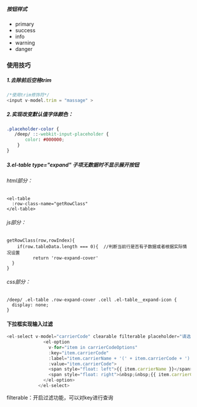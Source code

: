 ##### 按钮样式
- primary
- success
- info
- warning
- danger

### 使用技巧
##### 1.去除前后空格trim

```js
/*使用trim修饰符*/
<input v-model.trim = "massage" >
```
    
##### 2.实现改变默认值字体颜色：

```css
.placeholder-color {
   /deep/ ::-webkit-input-placeholder {
       color: #000000;
    }
}
```


##### 3.el-table type="expand" 子项无数据时不显示展开按钮
###### html部分：
    <el-table
      :row-class-name="getRowClass"
    </el-table>

###### js部分：
    getRowClass(row,rowIndex){
        if(row.tableData.length === 0){  //判断当前行是否有子数据或者根据实际情况设置
              return 'row-expand-cover'
      }
    }
###### css部分：
    /deep/ .el-table .row-expand-cover .cell .el-table__expand-icon {
      display: none;
    }

#### 下拉框实现输入过滤
```js
<el-select v-model="carrierCode" clearable filterable placeholder="请选择">
              <el-option
                v-for="item in carrierCodeOptions"
                :key="item.carrierCode"
                :label="item.carrierName + '(' + item.carrierCode + ')'"
                :value="item.carrierCode">
                <span style="float: left">{{ item.carrierName }}</span>
                <span style="float: right">&nbsp;&nbsp;{{ item.carrierCode }}</span>
              </el-option>
            </el-select>
```
filterable：开启过滤功能，可以对key进行查询

